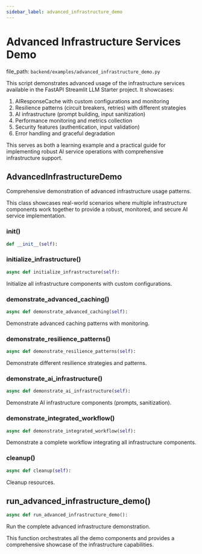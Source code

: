 ```yaml
---
sidebar_label: advanced_infrastructure_demo
---
```


# Advanced Infrastructure Services Demo

  file_path: `backend/examples/advanced_infrastructure_demo.py`

This script demonstrates advanced usage of the infrastructure services available in the 
FastAPI Streamlit LLM Starter project. It showcases:

1. AIResponseCache with custom configurations and monitoring
2. Resilience patterns (circuit breakers, retries) with different strategies
3. AI infrastructure (prompt building, input sanitization)
4. Performance monitoring and metrics collection
5. Security features (authentication, input validation)
6. Error handling and graceful degradation

This serves as both a learning example and a practical guide for implementing
robust AI service operations with comprehensive infrastructure support.

## AdvancedInfrastructureDemo

Comprehensive demonstration of advanced infrastructure usage patterns.

This class showcases real-world scenarios where multiple infrastructure
components work together to provide a robust, monitored, and secure
AI service implementation.

### __init__()

```python
def __init__(self):
```

### initialize_infrastructure()

```python
async def initialize_infrastructure(self):
```

Initialize all infrastructure components with custom configurations.

### demonstrate_advanced_caching()

```python
async def demonstrate_advanced_caching(self):
```

Demonstrate advanced caching patterns with monitoring.

### demonstrate_resilience_patterns()

```python
async def demonstrate_resilience_patterns(self):
```

Demonstrate different resilience strategies and patterns.

### demonstrate_ai_infrastructure()

```python
async def demonstrate_ai_infrastructure(self):
```

Demonstrate AI infrastructure components (prompts, sanitization).

### demonstrate_integrated_workflow()

```python
async def demonstrate_integrated_workflow(self):
```

Demonstrate a complete workflow integrating all infrastructure components.

### cleanup()

```python
async def cleanup(self):
```

Cleanup resources.

## run_advanced_infrastructure_demo()

```python
async def run_advanced_infrastructure_demo():
```

Run the complete advanced infrastructure demonstration.

This function orchestrates all the demo components and provides a
comprehensive showcase of the infrastructure capabilities.
